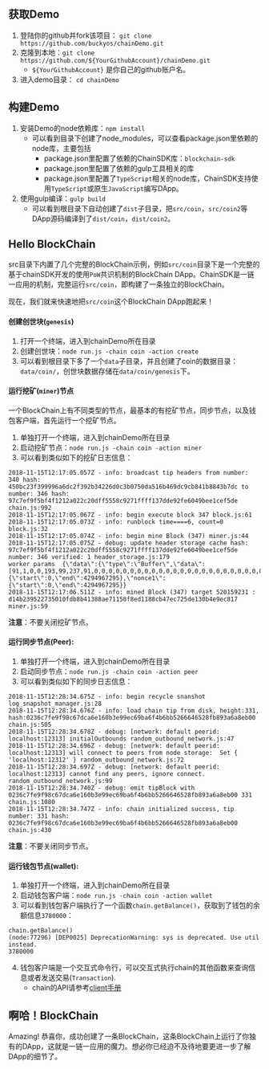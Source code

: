 ## 获取Demo

1. 登陆你的github并fork该项目： `git clone https://github.com/buckyos/chainDemo.git`
2. 克隆到本地：`git clone https://github.com/${YourGithubAccount}/chainDemo.git`
    * `${YourGithubAccount}` 是你自己的github账户名。
2. 进入demo目录： `cd chainDemo`


## 构建Demo

1. 安装Demo的node依赖库：`npm install`
    * 可以看到目录下创建了node_modules，可以查看package.json里依赖的node库，主要包括
        * package.json里配置了依赖的ChainSDK库：`blockchain-sdk`
        * package.json里配置了依赖的gulp工具相关的库
        * package.json里配置了`TypeScript`相关的node库，ChainSDK支持使用`TypeScript`或原生`JavaScript`编写DApp。
2. 使用gulp编译：`gulp build`
    * 可以看到根目录下自动创建了`dist`子目录，把`src/coin`，`src/coin2`等DApp源码编译到了`dist/coin`，`dist/coin2`。

## Hello BlockChain

src目录下内置了几个完整的BlockChain示例，例如`src/coin`目录下是一个完整的基于chainSDK开发的使用`PoW`共识机制的BlockChain DApp。ChainSDK是一链一应用的机制，完整运行`src/coin`，即构建了一条独立的BlockChain。

现在，我们就来快速地把`src/coin`这个BlockChain DApp跑起来！

#### 创建创世块(`genesis`)

1. 打开一个终端，进入到chainDemo所在目录
2. 创建创世块：`node run.js -chain coin -action create`
3. 可以看到根目录下多了一个`data`子目录，并且创建了coin的数据目录：`data/coin/`，创世块数据存储在`data/coin/genesis`下。

#### 运行挖矿(`miner`)节点

一个BlockChain上有不同类型的节点，最基本的有挖矿节点，同步节点，以及钱包客户端，首先运行一个挖矿节点。

1. 单独打开一个终端，进入到chainDemo所在目录
2. 启动挖矿节点：`node run.js -chain coin -action miner`
3. 可以看到类似如下的挖矿日志信息：
```
2018-11-15T12:17:05.057Z - info: broadcast tip headers from number: 340 hash: 450bc23f399996a6dc2f392b34226d0c3b0750da516b469dc9cb841b8843b7dc to number: 346 hash: 97c7ef9f5bf4f1212a022c20dff5558c9271ffff137dde92fe6049bee1cef5de chain.js:992
2018-11-15T12:17:05.067Z - info: begin execute block 347 block.js:61
2018-11-15T12:17:05.073Z - info: runblock time====6, count=0 block.js:32
2018-11-15T12:17:05.074Z - info: begin mine Block (347) miner.js:44
2018-11-15T12:17:05.075Z - debug: update header storage cache hash: 97c7ef9f5bf4f1212a022c20dff5558c9271ffff137dde92fe6049bee1cef5de number: 346 verified: 1 header_storage.js:179
worker params  {\"data\":{\"type\":\"Buffer\",\"data\":[91,1,0,0,193,99,237,91,0,0,0,0,0,0,0,0,0,0,0,0,0,0,0,0,0,0,0,0,0,0,0,0,0,0,0,0,0,0,0,0,187,129,21,233,158,137,53,192,22,39,46,51,24,198,203,43,158,192,2,233,198,89,47,131,118,61,80,122,242,213,46,79,0,0,0,0,0,0,0,0,0,0,0,0,0,0,0,0,0,0,0,0,0,0,0,0,0,0,0,0,0,0,0,0,151,199,239,159,91,244,241,33,42,2,44,32,223,245,85,140,146,113,255,255,19,125,222,146,254,96,73,190,225,206,245,222,34,49,50,76,75,106,102,103,81,87,50,54,100,81,90,77,120,99,74,100,107,106,50,105,86,80,50,114,116,74,83,122,84,56,56,255,255,0,31,0,0,0,0,0,0,0,0]},\"nonce\":{\"start\":0,\"end\":4294967295},\"nonce1\":{\"start\":0,\"end\":4294967295}}
2018-11-15T12:17:06.511Z - info: mined Block (347) target 520159231 : d14b239522735010fdb8b41388ae71158f8ed1188cb47ec725de130b4e9ec817 miner.js:59
```

**注意**：不要关闭挖矿节点。

#### 运行同步节点(Peer):

1. 单独打开一个终端，进入到chainDemo所在目录
2. 启动同步节点：`node run.js -chain coin -action peer`
3. 可以看到类似如下的同步日志信息：
```
2018-11-15T12:28:34.675Z - info: begin recycle snanshot log_snapshot_manager.js:28
2018-11-15T12:28:34.676Z - info: load chain tip from disk, height:331, hash:0236c7fe9f98c67dca6e160b3e99ec69ba6f4b6bb5266646528fb893a6a8eb00 chain.js:505
2018-11-15T12:28:34.678Z - debug: [network: default peerid: localhost:12313] initialOutbounds random_outbound_network.js:47
2018-11-15T12:28:34.696Z - debug: [network: default peerid: localhost:12313] will connect to peers from node storage:  Set { 'localhost:12312' } random_outbound_network.js:72
2018-11-15T12:28:34.697Z - debug: [network: default peerid: localhost:12313] cannot find any peers, ignore connect. random_outbound_network.js:99
2018-11-15T12:28:34.740Z - debug: emit tipBlock with 0236c7fe9f98c67dca6e160b3e99ec69ba6f4b6bb5266646528fb893a6a8eb00 331 chain.js:1080
2018-11-15T12:28:34.747Z - info: chain initialized success, tip number: 331 hash: 0236c7fe9f98c67dca6e160b3e99ec69ba6f4b6bb5266646528fb893a6a8eb00 chain.js:430
```

**注意**：不要关闭同步节点。

#### 运行钱包节点(wallet):

1. 单独打开一个终端，进入到chainDemo所在目录
2. 启动钱包客户端：`node run.js -chain coin -action wallet`
3. 可以看到钱包客户端执行了一个函数`chain.getBalance()`，获取到了钱包的余额信息`3780000`：
```
chain.getBalance()
(node:77296) [DEP0025] DeprecationWarning: sys is deprecated. Use util instead.
3780000
```
4. 钱包客户端是一个交互式命令行，可以交互式执行chain的其他函数来查询信息或者发送交易(`Transaction`).
    * chain的API请参考[client手册](../4.References/ref_client.md)

## 啊哈！BlockChain

Amazing! 恭喜你，成功创建了一条BlockChain，这条BlockChain上运行了你独有的DApp，这就是一链一应用的魔力。想必你已经迫不及待地要更进一步了解DApp的细节了。

